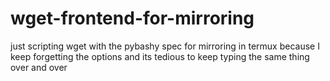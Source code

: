 # wget-frontend-for-mirroring
just scripting wget with the pybashy spec for mirroring in termux because I keep forgetting the options and its tedious to keep typing the same thing over and over
